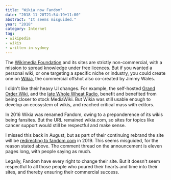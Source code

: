 ```yaml
---
title: "Wikia now Fandom"
date: "2018-11-20T21:54:19+11:00"
abstract: "It seems misguided."
year: "2018"
category: Internet
tag:
- wikipedia
- wikis
- written-in-sydney
---
```

The [Wikimedia Foundation] and its sites are strictly non-commercial, with a mission to spread knowledge under free licences. But if you wanted a personal wiki, or one targeting a specific niche or industry, you could create one on [Wikia], the commercial offshot also co-created by Jimmy Wales.

I didn't like their heavy UI changes. For example, the self-hosted [Grand Order Wiki], and the [late Whole Wheat Radio], benefit and benefited from being closer to stock MediaWiki. But Wikia was still usable enough to develop an ecosystem of wikis, and reached critical mass with editors.

In 2016 Wikia was renamed Fandom, owing to a preponderence of its wikis being fansites. But the URL remained wikia.com, so sites for topics like cancer support would still be respectful and make sense.

I missed this back in August, but as part of their continuing rebrand the site will be [redirecting to fandom.com] in 2019. This seems misguided, for the reason stated above. The comment thread on the announcement is eleven pages long, with people saying as much.

Legally, Fandom have every right to change their site. But it doesn't seem respectful to all those people who poured their hearts and time into their sites, and thereby ensuring their commercial success.

[redirecting to fandom.com]: http://community.wikia.com/wiki/User_blog:Brandon_Rhea/Wiki_domains_will_be_changing_from_wikia.com_to_fandom.com_in_early_2019
[Wikimedia Foundation]: https://wikimediafoundation.org/
[Wikia]: https://wikia.com/
[Grand Order Wiki]: https://grandorder.wiki/
[late Whole Wheat Radio]: https://rubenerd.com/files/uploads/screenie.klia_wholewheatradio.png
